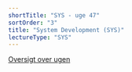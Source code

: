 ```yaml
---
shortTitle: "SYS - uge 47"
sortOrder: "3"
title: "System Development (SYS)"
lectureType: "SYS"
---
```


[Oversigt over ugen](https://docs.google.com/document/d/1VXvk5gt1olX9QivB7IHNT6adwPErU9kxYufZkdS4gTA/edit?usp=sharing)
